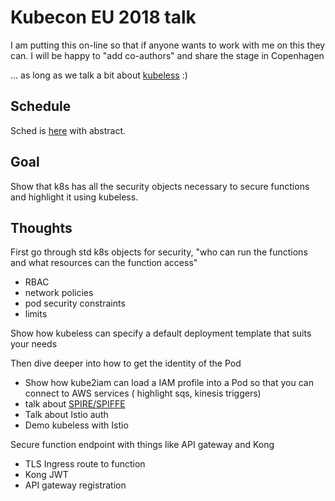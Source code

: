 # Kubecon EU 2018 talk

I am putting this on-line so that if anyone wants to work with me on this they can.
I will be happy to "add co-authors" and share the stage in Copenhagen

... as long as we talk a bit about [kubeless](https://github.com/kubeless/kubeless) :)

## Schedule

Sched is [here](http://sched.co/Dqvs) with abstract.

## Goal

Show that k8s has all the security objects necessary to secure functions and highlight it using kubeless.

## Thoughts

First go through std k8s objects for security, "who can run the functions and what resources can the function access"

* RBAC
* network policies
* pod security constraints
* limits

Show how kubeless can specify a default deployment template that suits your needs

Then dive deeper into how to get the identity of the Pod

* Show how kube2iam can load a IAM profile into a Pod so that you can connect to AWS services ( highlight sqs, kinesis triggers)
* talk about [SPIRE/SPIFFE](https://spiffe.io/spire/)
* Talk about Istio auth
* Demo kubeless with Istio

Secure function endpoint with things like API gateway and Kong

* TLS Ingress route to function
* Kong JWT
* API gateway registration



